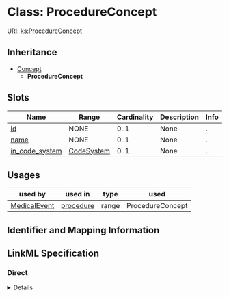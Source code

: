 # Class: ProcedureConcept




URI: [ks:ProcedureConcept](https://w3id.org/linkml/tests/kitchen_sink/ProcedureConcept)




## Inheritance

* [Concept](Concept.md)
    * **ProcedureConcept**




## Slots

| Name | Range | Cardinality | Description  | Info |
| ---  | --- | --- | --- | --- |
| [id](id.md) | NONE | 0..1 | None  | . |
| [name](name.md) | NONE | 0..1 | None  | . |
| [in_code_system](in_code_system.md) | [CodeSystem](CodeSystem.md) | 0..1 | None  | . |


## Usages


| used by | used in | type | used |
| ---  | --- | --- | --- |
| [MedicalEvent](MedicalEvent.md) | [procedure](procedure.md) | range | ProcedureConcept |



## Identifier and Mapping Information









## LinkML Specification

<!-- TODO: investigate https://stackoverflow.com/questions/37606292/how-to-create-tabbed-code-blocks-in-mkdocs-or-sphinx -->

### Direct

<details>
```yaml
name: ProcedureConcept
from_schema: https://w3id.org/linkml/tests/kitchen_sink
is_a: Concept

```
</details>

### Induced

<details>
```yaml
name: ProcedureConcept
from_schema: https://w3id.org/linkml/tests/kitchen_sink
is_a: Concept
attributes:
  id:
    name: id
    from_schema: https://w3id.org/linkml/tests/core
    identifier: true
    alias: id
    owner: ProcedureConcept
  name:
    name: name
    from_schema: https://w3id.org/linkml/tests/core
    alias: name
    owner: ProcedureConcept
    required: false
  in code system:
    name: in code system
    from_schema: https://w3id.org/linkml/tests/kitchen_sink
    alias: in_code_system
    owner: ProcedureConcept
    range: CodeSystem

```
</details>